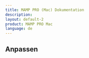 ```yaml
---
title: MAMP PRO (Mac) Dokumentation
description: 
layout: default-2
product: MAMP PRO Mac
language: de
---
```


## Anpassen
